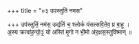 +++
title = "०३ उपस्तुतिं नमस"

+++
उप॑स्तुतिं॒ नम॑स॒ उद्य॑तिं च॒ श्लोकं॑ यंसत्सवि॒तेव॒ प्र बा॒हू ।  
अ॒स्य क्रत्वा॑ह॒न्यो॒३॒॑ यो अस्ति॑ मृ॒गो न भी॒मो अ॑र॒क्षस॒स्तुवि॑ष्मान् ॥